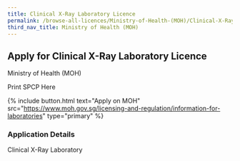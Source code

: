 ```yaml
---
title: Clinical X-Ray Laboratory Licence
permalink: /browse-all-licences/Ministry-of-Health-(MOH)/Clinical-X-Ray-Laboratory-Licence
third_nav_title: Ministry of Health (MOH)
---
```


## Apply for Clinical X-Ray Laboratory Licence

Ministry of Health (MOH)

Print SPCP Here


{% include button.html text="Apply on MOH" src="https://www.moh.gov.sg/licensing-and-regulation/information-for-laboratories" type="primary" %}

### Application Details

<p>Clinical X-Ray Laboratory</p>

